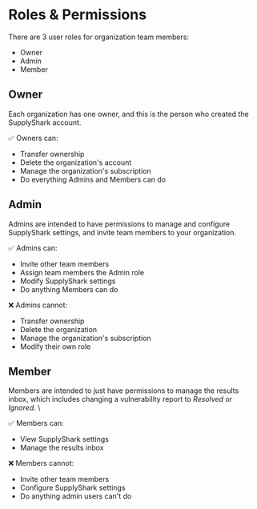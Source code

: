 # Roles & Permissions

There are 3 user roles for organization team members:

* Owner
* Admin
* Member

## Owner

Each organization has one owner, and this is the person who created the SupplyShark account.



✅ Owners can:

* Transfer ownership
* Delete the organization's account
* Manage the organization's subscription
* Do everything Admins and Members can do

## Admin

Admins are intended to have permissions to manage and configure SupplyShark settings, and invite team members to your organization.

&#x20;

✅ Admins can:

* Invite other team members
* Assign team members the Admin role
* Modify SupplyShark settings
* Do anything Members can do

❌ Admins cannot:

* Transfer ownership
* Delete the organization
* Manage the organization's subscription
* Modify their own role

## Member

Members are intended to just have permissions to manage the results inbox, which includes changing a vulnerability report to _Resolved_ or _Ignored_. \


✅ Members can:

* View SupplyShark settings
* Manage the results inbox

❌ Members cannot:

* Invite other team members
* Configure SupplyShark settings
* Do anything admin users can't do


